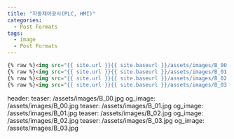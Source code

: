 ```yaml
---
title: "자동제어공사(PLC, HMI)"
categories:
  - Post Formats
tags:
  - image
  - Post Formats
---
```


```html
{% raw %}<img src="{{ site.url }}{{ site.baseurl }}/assets/images/B_00.jpg" alt="">{% endraw %}
{% raw %}<img src="{{ site.url }}{{ site.baseurl }}/assets/images/B_01.jpg" alt="">{% endraw %}
{% raw %}<img src="{{ site.url }}{{ site.baseurl }}/assets/images/B_02.jpg" alt="">{% endraw %}
{% raw %}<img src="{{ site.url }}{{ site.baseurl }}/assets/images/B_03.jpg" alt="">{% endraw %}
```


header:
  teaser: /assets/images/B_00.jpg
  og_image: /assets/images/B_00.jpg
  teaser: /assets/images/B_01.jpg
  og_image: /assets/images/B_01.jpg
  teaser: /assets/images/B_02.jpg
  og_image: /assets/images/B_02.jpg
  teaser: /assets/images/B_03.jpg
  og_image: /assets/images/B_03.jpg
